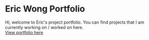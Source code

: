 # Eric Wong Portfolio
Hi, welcome to Eric's project portfolio. You can find projects that I am currently working on / worked on here.  
[View portfolio here](https://eses-wk.github.io/Eric_Portfolio)
